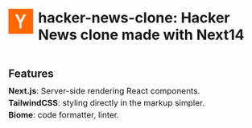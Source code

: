 <div style="display: flex; align-items: center; justify-content: center;">
    <img alt="Hacker News Clone Demo" width="88" height="auto" src="public/y18.svg">
    <h1 style="margin-left: 10px;">hacker-news-clone: Hacker News clone made with Next14</h2>
</div>

<div>
    <h2>Features</h3>
    <div style="font-size: 12pt; line-height: 0.5;">
        <p><b>Next.js</b>: Server-side rendering React components.</p>
        <p><b>TailwindCSS</b>: styling directly in the markup simpler.</p>
        <p><b>Biome</b>: code formatter, linter.</p>
    </div>
</div>